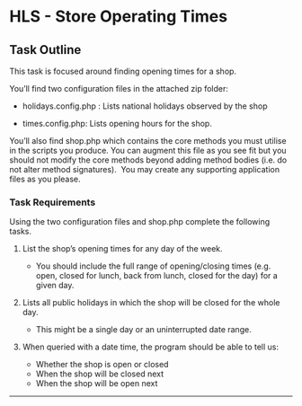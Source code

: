 # HLS - Store Operating Times

## Task Outline

This task is focused around finding opening times for a shop.

You’ll find two configuration files in the attached zip folder:

- holidays.config.php : Lists national holidays observed by the shop

- times.config.php: Lists opening hours for the shop.

You’ll also find shop.php which contains the core methods you must utilise in the scripts you produce. You can augment this file as you see fit but you should not modify the core methods beyond adding method bodies (i.e. do not alter method signatures).  You may create any supporting application files as you please.


### Task Requirements

Using the two configuration files and shop.php complete the following tasks.

1. List the shop’s opening times for any day of the week.
    - You should include the full range of opening/closing times (e.g. open, closed for lunch, back from lunch, closed for the day) for a given day.

2. Lists all public holidays in which the shop will be closed for the whole day. 
    - This might be a single day or an uninterrupted date range. 

3. When queried with a date time, the program should be able to tell us:
    - Whether the shop is open or closed
    - When the shop will be closed next
    - When the shop will be open next

---